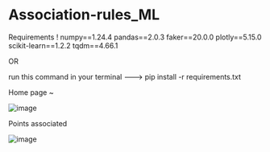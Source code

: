 # Association-rules_ML

Requirements !
numpy==1.24.4
pandas==2.0.3
faker==20.0.0
plotly==5.15.0
scikit-learn==1.2.2
tqdm==4.66.1
 
 
 OR

run this command in your terminal ---> pip install -r requirements.txt


Home page ~ 


![image](https://github.com/user-attachments/assets/3a303337-8d9e-46cd-984a-2b6311c56570)

Points associated


![image](https://github.com/user-attachments/assets/509b9b07-9030-4617-8d0e-cb2f2749a6df)


